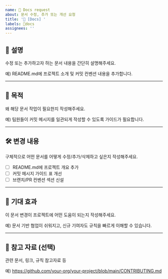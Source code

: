 ```yaml
---
name: 📝 Docs request
about: 문서 수정, 추가 또는 개선 요청
title: '📄 [Docs] '
labels: 📝docs
assignees: ''
---
```


## 📝 설명

수정 또는 추가하고자 하는 문서 내용을 간단히 설명해주세요.

예) README.md에 프로젝트 소개 및 커밋 컨벤션 내용을 추가합니다.

---

## 📌 목적

왜 해당 문서 작업이 필요한지 작성해주세요.

예) 팀원들이 커밋 메시지를 일관되게 작성할 수 있도록 가이드가 필요합니다.

---

## 🛠️ 변경 내용

구체적으로 어떤 문서를 어떻게 수정/추가/삭제하고 싶은지 작성해주세요.

- [ ] README.md에 프로젝트 개요 추가
- [ ] 커밋 메시지 가이드 표 개선
- [ ] 브랜치/PR 컨벤션 섹션 신설

---

## 🎯 기대 효과

이 문서 변경이 프로젝트에 어떤 도움이 되는지 작성해주세요.

예) 문서 기반 협업이 쉬워지고, 신규 기여자도 규칙을 빠르게 이해할 수 있습니다.

---

## 📎 참고 자료 (선택)

관련 문서, 링크, 규칙 참고자료 등

예) https://github.com/your-org/your-project/blob/main/CONTRIBUTING.md
